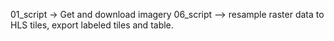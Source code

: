 01_script -> Get and download imagery
06_script --> resample raster data to HLS tiles, export labeled tiles and table.

